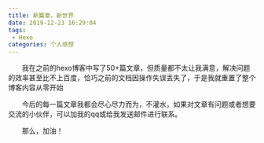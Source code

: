 ```yaml
---
title: 新篇章，新世界
date: 2019-12-23 16:29:04
tags:
 - Hexo
categories: 个人感想
---
```


&emsp;&emsp;我在之前的hexo博客中写了50+篇文章，但质量都不太让我满意，解决问题的效率甚至比不上百度，恰巧之前的文档因操作失误丢失了，于是我就重置了整个博客内容从零开始

&emsp;&emsp;今后的每一篇文章我都会尽心尽力而为，不灌水，如果对文章有问题或者想要交流的小伙伴，可以加我的qq或给我发送邮件进行联系。

&emsp;&emsp;那么，加油！

